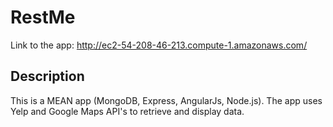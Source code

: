 # RestMe

Link to the app: http://ec2-54-208-46-213.compute-1.amazonaws.com/
## Description

This is a MEAN app (MongoDB, Express, AngularJs, Node.js).
The app uses Yelp and Google Maps API's to retrieve and display data.



